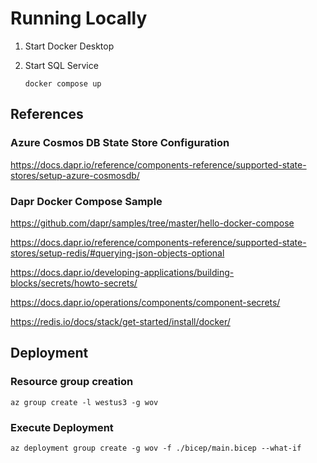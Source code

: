 # Running Locally

1. Start Docker Desktop
1. Start SQL Service

    ```
    docker compose up
    ```

## References

### Azure Cosmos DB State Store Configuration

https://docs.dapr.io/reference/components-reference/supported-state-stores/setup-azure-cosmosdb/

### Dapr Docker Compose Sample

https://github.com/dapr/samples/tree/master/hello-docker-compose


https://docs.dapr.io/reference/components-reference/supported-state-stores/setup-redis/#querying-json-objects-optional

https://docs.dapr.io/developing-applications/building-blocks/secrets/howto-secrets/

https://docs.dapr.io/operations/components/component-secrets/

https://redis.io/docs/stack/get-started/install/docker/

## Deployment

### Resource group creation

```azcli
az group create -l westus3 -g wov
```

### Execute Deployment

```azcli
az deployment group create -g wov -f ./bicep/main.bicep --what-if
```
